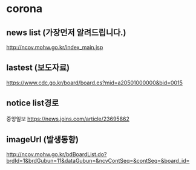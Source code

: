 # corona

## news list (가장먼저 알려드립니다.)
http://ncov.mohw.go.kr/index_main.jsp

## lastest (보도자료)
https://www.cdc.go.kr/board/board.es?mid=a20501000000&bid=0015

## notice list경로
중앙일보
https://news.joins.com/article/23695862

## imageUrl (발생동향)
http://ncov.mohw.go.kr/bdBoardList.do?brdId=1&brdGubun=11&dataGubun=&ncvContSeq=&contSeq=&board_id=
